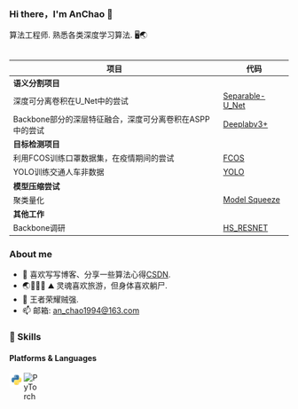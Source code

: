 ### Hi there，I'm AnChao 👋

算法工程师. 熟悉各类深度学习算法. 🖥️🌏 <br/><br/>


| **项目** | **代码** | 
| ----- | ----- | 
| **语义分割项目** |
| 深度可分离卷积在U_Net中的尝试 | [Separable-U_Net](https://github.com/2anchao/separable-U_Net) | 
| Backbone部分的深层特征融合，深度可分离卷积在ASPP中的尝试 | [Deeplabv3+](https://github.com/2anchao/VovJpu) | 
| **目标检测项目**|  
|利用FCOS训练口罩数据集，在疫情期间的尝试| [FCOS](https://github.com/2anchao/FCOS_DET_MASK)|    
|YOLO训练交通人车非数据| [YOLO](https://github.com/2anchao/YOLO)|   
|**模型压缩尝试**|  
|聚类量化| [Model Squeeze](https://github.com/2anchao/Model_Squeeze)|    
|**其他工作**|
|Backbone调研|[HS_RESNET](https://github.com/2anchao/HS_resnet18)|   

### About me
- 📝 喜欢写写博客、分享一些算法心得[CSDN](https://blog.csdn.net/weixin_41803339?spm=1001.2101.3001.5343).<br/>
- 🌏🌱🌲🌊 ⛰️ 灵魂喜欢旅游，但身体喜欢躺尸.<br/>
- 🎾 王者荣耀贼强. <br/>
- 📫 邮箱: an_chao1994@163.com

### 💪 Skills
#### Platforms & Languages
<p>
<img align="left" alt="Python" width="26px" src="https://raw.githubusercontent.com/github/explore/80688e429a7d4ef2fca1e82350fe8e3517d3494d/topics/python/python.png" />
<img align="left" alt="PyTorch" width="26px" src="https://www.vectorlogo.zone/logos/pytorch/pytorch-icon.svg" />
</p>
